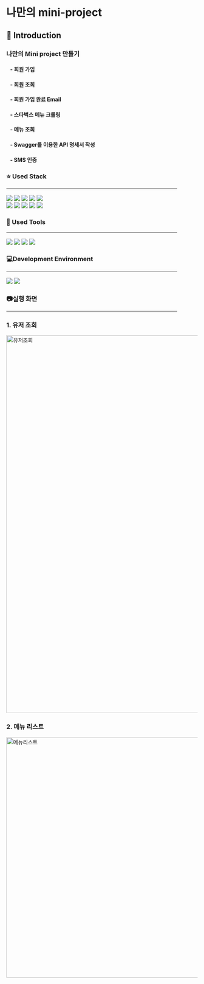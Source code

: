 <h1> 나만의 mini-project</h1>
<h2> 📢 Introduction</h2>
<h3>나만의 Mini project 만들기<br></h3>
  <h4>&nbsp;&nbsp;&nbsp;- 회원 가입<br></h4>
  <h4>&nbsp;&nbsp;&nbsp;- 회원 조회<br></h4>
  <h4>&nbsp;&nbsp;&nbsp;- 회원 가입 완료 Email<br></h4>
  <h4>&nbsp;&nbsp;&nbsp;- 스타벅스 메뉴 크롤링<br></h4>
  <h4>&nbsp;&nbsp;&nbsp;- 메뉴 조회<br></h4>
  <h4>&nbsp;&nbsp;&nbsp;- Swagger를 이용한 API 명세서 작성<br></h4>
  <h4>&nbsp;&nbsp;&nbsp;- SMS 인증<br></h4>
<h3> ⭐ Used Stack <hr width=450/> </h3>
  <div>
    <img src="https://img.shields.io/badge/Javascript-F7DF1E?style=flat&logo=javascript&logoColor=black">
    <img src="https://img.shields.io/badge/Node.js-339933?style=flat&logo=nodedotjs&logoColor=white">
    <img src="https://img.shields.io/badge/Nodemon-76D04B?style=flat&logo=nodemon&logoColor=black">
    <img src="https://img.shields.io/badge/Express-000000?style=flat&logo=express&logoColor=white">
    <img src="https://img.shields.io/badge/Swagger-85EA2D?style=flat&logo=swagger&logoColor=black">
    <br>
    <img src="https://img.shields.io/badge/MongoDB-47A248?style=flat&logo=mongodb&logoColor=white">
    <img src="https://img.shields.io/badge/Mongoose-880000?style=flat&logo=mongoose&logoColor=white">
    <img src="https://img.shields.io/badge/HTML-E34F26?style=flat&logo=html5&logoColor=white">
    <img src="https://img.shields.io/badge/CSS-1572B6?style=flat&logo=css3&logoColor=white">
    <img src="https://img.shields.io/badge/.ENV-ECD53F?style=flat&logo=dotenv&logoColor=black">  
  </div>
<h3> 📘 Used Tools <hr width=450/> </h3>
  <div>
    <img src="https://img.shields.io/badge/Visual Studio Code-007ACC?style=flat&logo=visualstudiocode&logoColor=white">
    <img src="https://img.shields.io/badge/Postman-FF6C37?style=flat&logo=postman&logoColor=white">
    <img src="https://img.shields.io/badge/Github-181717?style=flat&logo=github&logoColor=white">
    <img src="https://img.shields.io/badge/MongoDB Comapss-47A248?style=flat&logo=mongodbcomapss&logoColor=white">
  </div>
<h3> 💻Development Environment <hr width=450/> </h3>
  <div>
    <img src="https://img.shields.io/badge/MacOS-000000?style=flat&logo=macos&logoColor=white">
    <img src="https://img.shields.io/badge/Apple-000000?style=flat&logo=apple&logoColor=white">
  </div>
<h3> 📷실행 화면 <hr width=450/></h3>
<h3> 1. 유저 조회 </h3>
<img width="993" alt="유저조회" src="https://github.com/hs06146/mini-project/assets/23402775/d2441ca5-fdf3-488e-ba6f-3a5a7b050e4d">
<h3> 2. 메뉴 리스트</h3>
<img width="632" alt="메뉴리스트" src="https://github.com/hs06146/mini-project/assets/23402775/8523e231-c450-4332-8be8-53955272e9d6">

